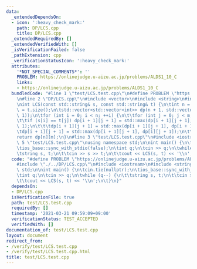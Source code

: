 ```yaml
---
data:
  _extendedDependsOn:
  - icon: ':heavy_check_mark:'
    path: DP/LCS.cpp
    title: DP/LCS.cpp
  _extendedRequiredBy: []
  _extendedVerifiedWith: []
  _isVerificationFailed: false
  _pathExtension: cpp
  _verificationStatusIcon: ':heavy_check_mark:'
  attributes:
    '*NOT_SPECIAL_COMMENTS*': ''
    PROBLEM: https://onlinejudge.u-aizu.ac.jp/problems/ALDS1_10_C
    links:
    - https://onlinejudge.u-aizu.ac.jp/problems/ALDS1_10_C
  bundledCode: "#line 1 \"test/LCS.test.cpp\"\n#define PROBLEM \"https://onlinejudge.u-aizu.ac.jp/problems/ALDS1_10_C\"\
    \n#line 2 \"DP/LCS.cpp\"\n#include <vector>\n#include <string>\n#include <algorithm>\n\
    \nint LCS(const std::string& s, const std::string& t) {\n\tint n = s.size(), m\
    \ = t.size();\n\tstd::vector<std::vector<int>> dp(n + 1, std::vector<int>(m +\
    \ 1));\n\tfor (int i = 0; i < n; ++i) {\n\t\tfor (int j = 0; j < m; ++j) {\n\t\
    \t\tif (s[i] == t[j]) dp[i + 1][j + 1] = std::max(dp[i + 1][j + 1], dp[i][j] +\
    \ 1);\n\t\t\tdp[i + 1][j + 1] = std::max(dp[i + 1][j + 1], dp[i + 1][j]);\n\t\t\
    \tdp[i + 1][j + 1] = std::max(dp[i + 1][j + 1], dp[i][j + 1]);\n\t\t}\n\t}\n\t\
    return dp[n][m];\n}\n#line 3 \"test/LCS.test.cpp\"\n#include <iostream>\n#line\
    \ 5 \"test/LCS.test.cpp\"\nusing namespace std;\n\nint main() {\n\tcin.tie(nullptr);\n\
    \tios_base::sync_with_stdio(false);\n\tint q;\n\tcin >> q;\n\twhile (q--) {\n\t\
    \tstring s, t;\n\t\tcin >> s >> t;\n\t\tcout << LCS(s, t) << '\\n';\n\t}\n}\n"
  code: "#define PROBLEM \"https://onlinejudge.u-aizu.ac.jp/problems/ALDS1_10_C\"\n\
    #include \"./../DP/LCS.cpp\"\n#include <iostream>\n#include <string>\nusing namespace\
    \ std;\n\nint main() {\n\tcin.tie(nullptr);\n\tios_base::sync_with_stdio(false);\n\
    \tint q;\n\tcin >> q;\n\twhile (q--) {\n\t\tstring s, t;\n\t\tcin >> s >> t;\n\
    \t\tcout << LCS(s, t) << '\\n';\n\t}\n}"
  dependsOn:
  - DP/LCS.cpp
  isVerificationFile: true
  path: test/LCS.test.cpp
  requiredBy: []
  timestamp: '2021-03-21 09:59:09+09:00'
  verificationStatus: TEST_ACCEPTED
  verifiedWith: []
documentation_of: test/LCS.test.cpp
layout: document
redirect_from:
- /verify/test/LCS.test.cpp
- /verify/test/LCS.test.cpp.html
title: test/LCS.test.cpp
---
```

